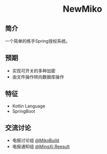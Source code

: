 <div align="center">
    <h1> NewMiko </h1>
</div>

## 简介

一个简单的练手Spring授权系统。

## 预期

- 实现可开关的多种加密
- 由文件操作转向数据库操作

## 特征

- Kotlin Language
- SpringBoot

## 交流讨论

- 电报讨论组 [@MikoBuild](https://t.me/MikoBuild)
- 电报通知组 [@MingXi Reesult](https://t.me/mingxi235)